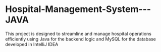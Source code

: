 # Hospital-Management-System---JAVA
This project is designed to streamline and manage hospital operations efficiently using Java for the backend logic and MySQL for the  database developed in IntelliJ IDEA 

